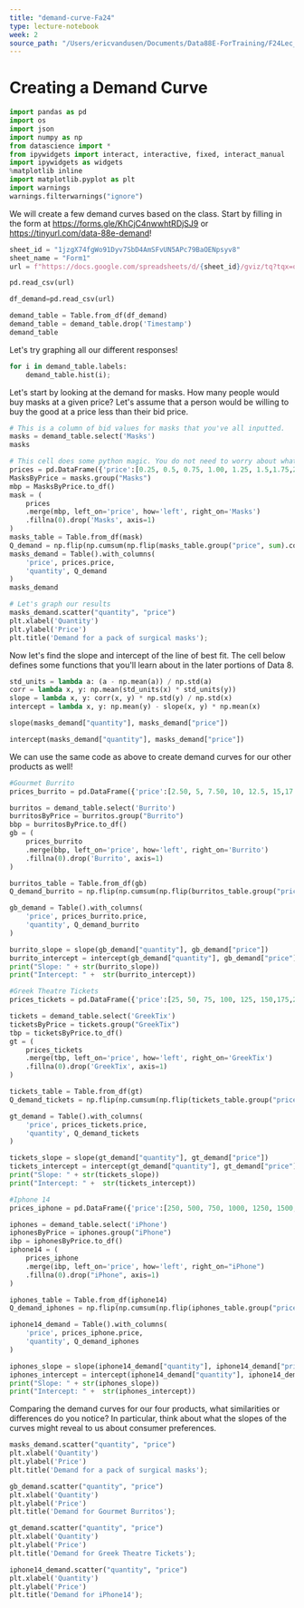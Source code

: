 ```yaml
---
title: "demand-curve-Fa24"
type: lecture-notebook
week: 2
source_path: "/Users/ericvandusen/Documents/Data88E-ForTraining/F24Lec_NBs/lec02/demand-curve-Fa24.ipynb"
---
```


# Creating a Demand Curve

```python
import pandas as pd
import os
import json
import numpy as np
from datascience import *
from ipywidgets import interact, interactive, fixed, interact_manual
import ipywidgets as widgets
%matplotlib inline
import matplotlib.pyplot as plt
import warnings
warnings.filterwarnings("ignore")
```

We will create a few demand curves based on the class. Start by filling in the form at https://forms.gle/KhCjC4nwwhtRDjSJ9 or https://tinyurl.com/data-88e-demand!

```python
sheet_id = "1jzgX74fgWo91Dyv7SbD4AmSFvUN5APc79BaOENpsyv8"
sheet_name = "Form1"
url = f"https://docs.google.com/spreadsheets/d/{sheet_id}/gviz/tq?tqx=out:csv&sheet={sheet_name}"
```

```python
pd.read_csv(url)
```

```python
df_demand=pd.read_csv(url)
```

```python
demand_table = Table.from_df(df_demand)
demand_table = demand_table.drop('Timestamp')
demand_table
```

Let's try graphing all our different responses!

```python
for i in demand_table.labels:
    demand_table.hist(i);
```

Let's start by looking at the demand for masks. How many people would buy masks at a given price? Let's assume that a person would be willing to buy the good at a price less than their bid price.

```python
# This is a column of bid values for masks that you've all inputted. 
masks = demand_table.select('Masks')
masks
```

```python
# This cell does some python magic. You do not need to worry about what's going on. 
prices = pd.DataFrame({'price':[0.25, 0.5, 0.75, 1.00, 1.25, 1.5,1.75,2]})
MasksByPrice = masks.group("Masks")
mbp = MasksByPrice.to_df()
mask = (
    prices
    .merge(mbp, left_on='price', how='left', right_on='Masks')
    .fillna(0).drop('Masks', axis=1)
)
masks_table = Table.from_df(mask)
Q_demand = np.flip(np.cumsum(np.flip(masks_table.group("price", sum).column(1))))
masks_demand = Table().with_columns(
    'price', prices.price, 
    'quantity', Q_demand
)
masks_demand
```

```python
# Let's graph our results
masks_demand.scatter("quantity", "price")
plt.xlabel('Quantity')
plt.ylabel('Price')
plt.title('Demand for a pack of surgical masks');
```

Now let's find the slope and intercept of the line of best fit. The cell below defines some functions that you'll learn about in the later portions of Data 8.

```python
std_units = lambda a: (a - np.mean(a)) / np.std(a)
corr = lambda x, y: np.mean(std_units(x) * std_units(y))
slope = lambda x, y: corr(x, y) * np.std(y) / np.std(x)
intercept = lambda x, y: np.mean(y) - slope(x, y) * np.mean(x)
```

```python
slope(masks_demand["quantity"], masks_demand["price"])
```

```python
intercept(masks_demand["quantity"], masks_demand["price"])
```

We can use the same code as above to create demand curves for our other products as well!

```python
#Gourmet Burrito
prices_burrito = pd.DataFrame({'price':[2.50, 5, 7.50, 10, 12.5, 15,17.5,20]})

burritos = demand_table.select('Burrito')
burritosByPrice = burritos.group("Burrito")
bbp = burritosByPrice.to_df()
gb = (
    prices_burrito
    .merge(bbp, left_on='price', how='left', right_on='Burrito')
    .fillna(0).drop('Burrito', axis=1)
)

burritos_table = Table.from_df(gb)
Q_demand_burrito = np.flip(np.cumsum(np.flip(burritos_table.group("price", sum).column(1))))

gb_demand = Table().with_columns(
    'price', prices_burrito.price, 
    'quantity', Q_demand_burrito
)

burrito_slope = slope(gb_demand["quantity"], gb_demand["price"])
burrito_intercept = intercept(gb_demand["quantity"], gb_demand["price"])
print("Slope: " + str(burrito_slope))
print("Intercept: " +  str(burrito_intercept))
```

```python
#Greek Theatre Tickets
prices_tickets = pd.DataFrame({'price':[25, 50, 75, 100, 125, 150,175,200]})

tickets = demand_table.select('GreekTix')
ticketsByPrice = tickets.group("GreekTix")
tbp = ticketsByPrice.to_df()
gt = (
    prices_tickets
    .merge(tbp, left_on='price', how='left', right_on='GreekTix')
    .fillna(0).drop('GreekTix', axis=1)
)

tickets_table = Table.from_df(gt)
Q_demand_tickets = np.flip(np.cumsum(np.flip(tickets_table.group("price", sum).column(1))))

gt_demand = Table().with_columns(
    'price', prices_tickets.price, 
    'quantity', Q_demand_tickets
)

tickets_slope = slope(gt_demand["quantity"], gt_demand["price"])
tickets_intercept = intercept(gt_demand["quantity"], gt_demand["price"])
print("Slope: " + str(tickets_slope))
print("Intercept: " +  str(tickets_intercept))
```

```python
#Iphone 14
prices_iphone = pd.DataFrame({'price':[250, 500, 750, 1000, 1250, 1500,1750,2000, 2250, 2500, 2750, 3000]})

iphones = demand_table.select('iPhone')
iphonesByPrice = iphones.group("iPhone")
ibp = iphonesByPrice.to_df()
iphone14 = (
    prices_iphone
    .merge(ibp, left_on='price', how='left', right_on="iPhone")
    .fillna(0).drop("iPhone", axis=1)
)

iphones_table = Table.from_df(iphone14)
Q_demand_iphones = np.flip(np.cumsum(np.flip(iphones_table.group("price", sum).column(1))))

iphone14_demand = Table().with_columns(
    'price', prices_iphone.price, 
    'quantity', Q_demand_iphones
)

iphones_slope = slope(iphone14_demand["quantity"], iphone14_demand["price"])
iphones_intercept = intercept(iphone14_demand["quantity"], iphone14_demand["price"])
print("Slope: " + str(iphones_slope))
print("Intercept: " +  str(iphones_intercept))
```

Comparing the demand curves for our four products, what similarities or differences do you notice? In particular, think about what the slopes of the curves might reveal to us about consumer preferences.

```python
masks_demand.scatter("quantity", "price")
plt.xlabel('Quantity')
plt.ylabel('Price')
plt.title('Demand for a pack of surgical masks');

gb_demand.scatter("quantity", "price")
plt.xlabel('Quantity')
plt.ylabel('Price')
plt.title('Demand for Gourmet Burritos');

gt_demand.scatter("quantity", "price")
plt.xlabel('Quantity')
plt.ylabel('Price')
plt.title('Demand for Greek Theatre Tickets');

iphone14_demand.scatter("quantity", "price")
plt.xlabel('Quantity')
plt.ylabel('Price')
plt.title('Demand for iPhone14');
```



